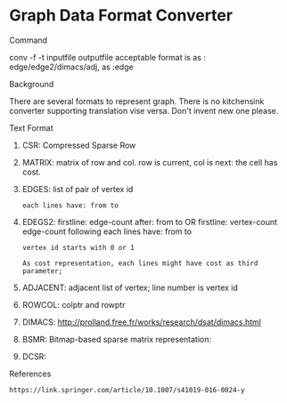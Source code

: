 # Graph Data Format Converter

Command

conv -f <from> -t <to> inputfile outputfile
acceptable format is as <from>: edge/edge2/dimacs/adj, as <to>:edge


Background

There are several formats to represent graph. There is no kitchensink converter supporting translation vise versa.
Don't invent new one please.

Text Format

1. CSR: Compressed Sparse Row
2. MATRIX: matrix of row and col. row is current, col is next: the cell has cost.
3. EDGES: list of pair of vertex id

       each lines have: from to
       
4. EDEGS2:
       firstline:  edge-count
       after: from to
       OR
       firstline:  vertex-count edge-count
       following each lines have: from to
      
       vertex id starts with 0 or 1
      
       As cost representation, each lines might have cost as third parameter;
       
      
5. ADJACENT: adjacent list of vertex; line number is vertex id
6. ROWCOL: colptr and rowptr
7. DIMACS:
       http://prolland.free.fr/works/research/dsat/dimacs.html
8. BSMR: Bitmap-based sparse matrix representation:
9. DCSR:




References

    https://link.springer.com/article/10.1007/s41019-016-0024-y

